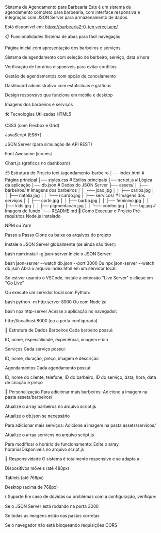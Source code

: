 Sistema de Agendamento para Barbearia
Este é um sistema de agendamento completo para barbearia, com interface responsiva e integração com JSON Server para armazenamento de dados.

Está disponível em: https://barbearia2-0-ten.vercel.app/

📋 Funcionalidades
Sistema de abas para fácil navegação

Página inicial com apresentação dos barbeiros e serviços

Sistema de agendamento com seleção de barbeiro, serviço, data e hora

Verificação de horários disponíveis para evitar conflitos

Gestão de agendamentos com opção de cancelamento

Dashboard administrativo com estatísticas e gráficos

Design responsivo que funciona em mobile e desktop

Imagens dos barbeiros e serviços

🛠️ Tecnologias Utilizadas
HTML5

CSS3 (com Flexbox e Grid)

JavaScript (ES6+)

JSON Server (para simulação de API REST)

Font Awesome (ícones)

Chart.js (gráficos no dashboard)

📦 Estrutura do Projeto
text
/agendamento-barbeiro
│── index.html              # Página principal
│── styles.css              # Estilos principais
│── script.js               # Lógica da aplicação
│── db.json                 # Dados do JSON Server
├── assets/
│   ├── barbeiros/          # Imagens dos barbeiros
│   │   ├── joao.jpg
│   │   ├── carlos.jpg
│   │   ├── natalia.jpg
│   │   └── ricardo.jpg
│   ├── servicos/           # Imagens dos serviços
│   │   ├── corte.jpg
│   │   ├── barba.jpg
│   │   ├── feminino.jpg
│   │   ├── kids.jpg
│   │   ├── pigmentacao.jpg
│   │   └── combo.jpg
│   └── bg.jpg              # Imagem de fundo
└── README.md
🚀 Como Executar o Projeto
Pré-requisitos
Node.js instalado

NPM ou Yarn

Passo a Passo
Clone ou baixe os arquivos do projeto

Instale o JSON Server globalmente (se ainda não tiver):

bash
npm install -g json-server
Inicie o JSON Server:

bash
json-server --watch db.json --port 3000
Ou npx json-server --watch db.json
Abra o arquivo index.html em um servidor local:

Se estiver usando o VSCode, instale a extensão "Live Server" e clique em "Go Live"

Ou execute um servidor local com Python:

bash
python -m http.server 8000
Ou com Node.js:

bash
npx http-server
Acesse a aplicação no navegador:

http://localhost:8000 (ou a porta configurada)

📁 Estrutura de Dados
Barbeiros
Cada barbeiro possui:

ID, nome, especialidade, experiência, imagem e bio

Serviços
Cada serviço possui:

ID, nome, duração, preço, imagem e descrição

Agendamentos
Cada agendamento possui:

ID, nome do cliente, telefone, ID do barbeiro, ID do serviço, data, hora, data de criação e preço

🎨 Personalização
Para adicionar mais barbeiros:
Adicione a imagem na pasta assets/barbeiros/

Atualize o array barbeiros no arquivo script.js

Atualize o db.json se necessário

Para adicionar mais serviços:
Adicione a imagem na pasta assets/servicos/

Atualize o array servicos no arquivo script.js

Para modificar o horário de funcionamento:
Edite o array horariosDisponiveis no arquivo script.js

📱 Responsividade
O sistema é totalmente responsivo e se adapta a:

Dispositivos móveis (até 480px)

Tablets (até 768px)

Desktop (acima de 768px)

📞 Suporte
Em caso de dúvidas ou problemas com a configuração, verifique:

Se o JSON Server está rodando na porta 3000

Se todas as imagens estão nas pastas corretas

Se o navegador não está bloqueando requisições CORS
